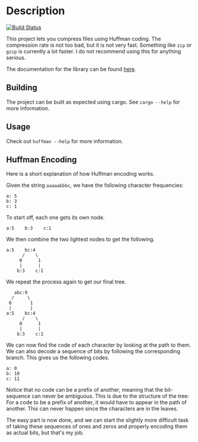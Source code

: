 # Description

[![Build Status](https://travis-ci.org/rudsvar/huffman.svg?branch=master)](https://travis-ci.org/rudsvar/huffman)

This project lets you compress files using Huffman coding.
The compression rate is not too bad, but it is not very fast.
Something like `zip` or `gzip` is currently a lot faster.
I do not recommend using this for anything serious.

The documentation for the library can be found [here](doc/huffman/index.html).

## Building

The project can be built as expected using cargo.
See `cargo --help` for more information.

## Usage

Check out `huffman --help` for more information.

## Huffman Encoding

Here is a short explanation of how Huffman encoding works.

Given the string `aaaaabbbc`, we have the following character frequencies:

```
a: 5
b: 3
c: 1
```

To start off, each one gets its own node.

```
a:5    b:3    c:1
```

We then combine the two lightest nodes to get the following.

```
a:5    bc:4
      /    \
     0      1
     |      |
    b:3    c:1
```

We repeat the process again to get our final tree.

```
   abc:9
  /     \
 0       1
 |       |
a:5    bc:4
      /    \
     0      1
     |      |
    b:3    c:1
```

We can now find the code of each character by looking at the path to them.
We can also decode a sequence of bits by following the corresponding branch.
This gives us the following codes.

```
a: 0
b: 10
c: 11
```

Notice that no code can be a prefix of another, meaning that the bit-sequence can never be ambiguous.
This is due to the structure of the tree: For a code to be a prefix of another, it would have to appear in the path of another.
This can never happen since the characters are in the leaves.

The easy part is now done, and we can start the slightly more difficult task of taking these sequences of ones and zeros and properly encoding them as actual bits, but that's my job.
